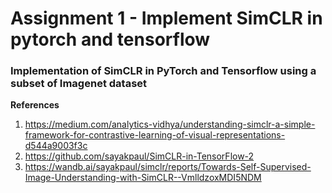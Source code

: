 # Assignment 1 - Implement SimCLR in pytorch and tensorflow 

### Implementation of SimCLR in PyTorch and Tensorflow using a subset of Imagenet dataset 

**References**

1. https://medium.com/analytics-vidhya/understanding-simclr-a-simple-framework-for-contrastive-learning-of-visual-representations-d544a9003f3c
2. https://github.com/sayakpaul/SimCLR-in-TensorFlow-2
3. https://wandb.ai/sayakpaul/simclr/reports/Towards-Self-Supervised-Image-Understanding-with-SimCLR--VmlldzoxMDI5NDM
